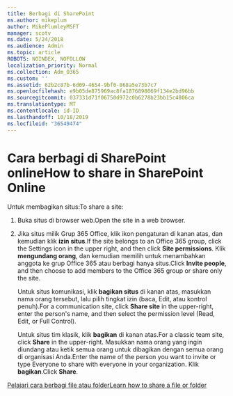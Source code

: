 ```yaml
---
title: Berbagi di SharePoint
ms.author: mikeplum
author: MikePlumleyMSFT
manager: scotv
ms.date: 5/24/2018
ms.audience: Admin
ms.topic: article
ROBOTS: NOINDEX, NOFOLLOW
localization_priority: Normal
ms.collection: Adm_O365
ms.custom: ''
ms.assetid: 62b2c87b-6d09-4654-9bf0-868a5e73b7c7
ms.openlocfilehash: e9b05de875969ac8fa1876898069f134e2bd96bb
ms.sourcegitcommit: 037331d71f06750d972c0b6278b23bb15c4806ca
ms.translationtype: MT
ms.contentlocale: id-ID
ms.lasthandoff: 10/18/2019
ms.locfileid: "36549474"
---
```

# <a name="how-to-share-in-sharepoint-online"></a><span data-ttu-id="be4e5-102">Cara berbagi di SharePoint online</span><span class="sxs-lookup"><span data-stu-id="be4e5-102">How to share in SharePoint Online</span></span>

<span data-ttu-id="be4e5-103">Untuk membagikan situs:</span><span class="sxs-lookup"><span data-stu-id="be4e5-103">To share a site:</span></span>
  
1. <span data-ttu-id="be4e5-104">Buka situs di browser web.</span><span class="sxs-lookup"><span data-stu-id="be4e5-104">Open the site in a web browser.</span></span>
    
2. <span data-ttu-id="be4e5-105">Jika situs milik Grup 365 Office, klik ikon pengaturan di kanan atas, dan kemudian klik **izin situs**.</span><span class="sxs-lookup"><span data-stu-id="be4e5-105">If the site belongs to an Office 365 group, click the Settings icon in the upper right, and then click **Site permissions**.</span></span> <span data-ttu-id="be4e5-106">Klik **mengundang orang**, dan kemudian memilih untuk menambahkan anggota ke grup Office 365 atau berbagi hanya situs.</span><span class="sxs-lookup"><span data-stu-id="be4e5-106">Click **Invite people**, and then choose to add members to the Office 365 group or share only the site.</span></span> 
    
    <span data-ttu-id="be4e5-107">Untuk situs komunikasi, klik **bagikan situs** di kanan atas, masukkan nama orang tersebut, lalu pilih tingkat izin (baca, Edit, atau kontrol penuh).</span><span class="sxs-lookup"><span data-stu-id="be4e5-107">For a communication site, click **Share site** in the upper-right, enter the person's name, and then select the permission level (Read, Edit, or Full Control).</span></span> 
    
    <span data-ttu-id="be4e5-108">Untuk situs tim klasik, klik **bagikan** di kanan atas.</span><span class="sxs-lookup"><span data-stu-id="be4e5-108">For a classic team site, click **Share** in the upper-right.</span></span> <span data-ttu-id="be4e5-109">Masukkan nama orang yang ingin diundang atau ketik semua orang untuk dibagikan dengan semua orang di organisasi Anda.</span><span class="sxs-lookup"><span data-stu-id="be4e5-109">Enter the name of the person you want to invite or type Everyone to share with everyone in your organization.</span></span> <span data-ttu-id="be4e5-110">Klik **bagikan**.</span><span class="sxs-lookup"><span data-stu-id="be4e5-110">Click **Share**.</span></span>
    
[<span data-ttu-id="be4e5-111">Pelajari cara berbagi file atau folder</span><span class="sxs-lookup"><span data-stu-id="be4e5-111">Learn how to share a file or folder</span></span>](https://go.microsoft.com/fwlink/?linkid=511430)
  

